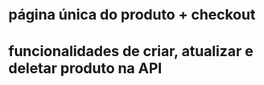 # página única do produto + checkout

# funcionalidades de criar, atualizar e deletar produto na API
